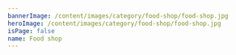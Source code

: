 ```yaml
---
bannerImage: /content/images/category/food-shop/food-shop.jpg
heroImage: /content/images/category/food-shop/food-shop.jpg
isPage: false
name: Food shop
---
```

